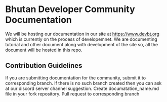 # Bhutan Developer Community Documentation
We will be hosting our documentation in our site at https://www.devbt.org which is currently on the process of developemnet.
We are documenting tutorial and other document along with development of the site so, all the document will be hosted in this repo.

## Contribution Guidelines
If you are submitting documentation for the community, submit it to corresponding branch.
If there is no such branch created then you can ask at our discord server channel suggestion.
Create documatation_name.md file in your fork repository.
Pull request to corresponding branch

